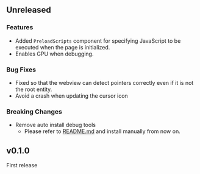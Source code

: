 ## Unreleased

### Features

- Added `PreloadScripts` component for specifying JavaScript to be executed when the page is initialized.
- Enables GPU when debugging.

### Bug Fixes

- Fixed so that the webview can detect pointers correctly even if it is not the root entity.
- Avoid a crash when updating the cursor icon

### Breaking Changes

- Remove auto install debug tools
  - Please refer to [README.md](./README.md) and install manually from now on.  

## v0.1.0

First release